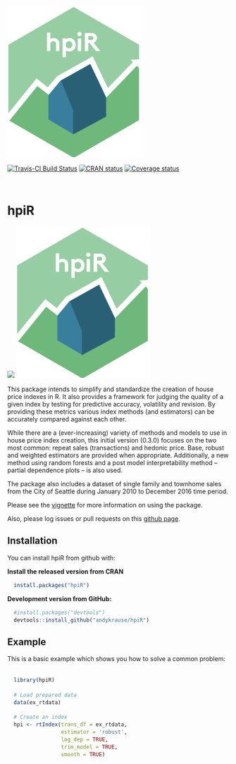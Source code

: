 
![](/images/hpiR.png)

[![Travis-CI Build
Status](https://travis-ci.org/andykrause/hpiR.svg?branch=master)](https://travis-ci.org/andykrause/hpiR)
[![CRAN
status](https://www.r-pkg.org/badges/version/hpiR)](https://cran.r-project.org/package=hpiR)
[![Coverage
status](https://codecov.io/gh/andykrause/hpiR/branch/master/graph/badge.svg)](https://codecov.io/github/andykrause/hpiR?branch=master)

 

<!-- README.md is generated from README.Rmd. Please edit that file -->

# hpiR

![](https://github.com/andykrause/hpiR/tree/master/images/hpiR.png)
![](/images/hpiR.png)

This package intends to simplify and standardize the creation of house
price indexes in R. It also provides a framework for judging the quality
of a given index by testing for predictive accuracy, volatility and
revision. By providing these metrics various index methods (and
estimators) can be accurately compared against each other.

While there are a (ever-increasing) variety of methods and models to use
in house price index creation, this initial version (0.3.0) focuses on
the two most common: repeat sales (transactions) and hedonic price.
Base, robust and weighted estimators are provided when appropriate.
Additionally, a new method using random forests and a post model
interpretability method – partial dependence plots – is also used.

The package also includes a dataset of single family and townhome sales
from the City of Seattle during January 2010 to December 2016 time
period.

Please see the
[vignette](https://github.com/andykrause/hpiR/blob/master/vignettes/introduction.Rmd)
for more information on using the package.

Also, please log issues or pull requests on this [github
page](http://www.github.com/andykrause/hpiR).

## Installation

You can install hpiR from github with:

**Install the released version from CRAN**

``` r
  install.packages("hpiR")
```

**Development version from GitHub:**

``` r
  #install.packages("devtools")
  devtools::install_github("andykrause/hpiR")
```

## Example

This is a basic example which shows you how to solve a common problem:

``` r

  library(hpiR)

  # Load prepared data
  data(ex_rtdata)

  # Create an index
  hpi <- rtIndex(trans_df = ex_rtdata,
                 estimator = 'robust',
                 log_dep = TRUE,
                 trim_model = TRUE,
                 smooth = TRUE)
```
